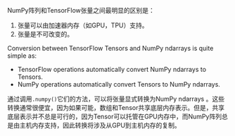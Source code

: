 NumPy阵列和TensorFlow张量之间最明显的区别是：

1. 张量可以由加速器内存（如GPU，TPU）支持。
2. 张量是不可改变的。

Conversion between TensorFlow Tensors and NumPy ndarrays is quite simple as:

- TensorFlow operations automatically convert NumPy ndarrays to Tensors.
- NumPy operations automatically convert Tensors to NumPy ndarrays.

通过调用`.numpy()`它们的方法，可以将张量显式转换为NumPy ndarrays 。这些转换通常很便宜，因为如果可能，数组和Tensor共享底层内存表示。但是，共享底层表示并不总是可行的，因为Tensor可以托管在GPU内存中，而NumPy阵列总是由主机内存支持，因此转换将涉及从GPU到主机内存的复制。